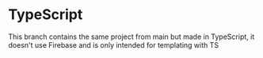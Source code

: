 # TypeScript

This branch contains the same project from main but made in TypeScript, it doesn't use Firebase and is only intended for templating with TS

